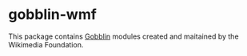 # gobblin-wmf

This package contains [Gobblin](https://gobblin.apache.org/) modules created and maitained by the Wikimedia Foundation.
